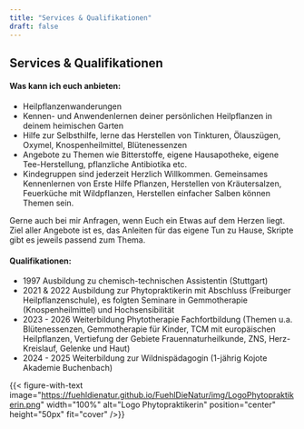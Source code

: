 ```yaml
---
title: "Services & Qualifikationen"
draft: false
---
```

## Services & Qualifikationen

#### Was kann ich euch anbieten:

* Heilpflanzenwanderungen
* Kennen- und Anwendenlernen deiner persönlichen Heilpflanzen in deinem heimischen Garten
* Hilfe zur Selbsthilfe, lerne das Herstellen von Tinkturen, Ölauszügen, Oxymel, Knospenheilmittel, Blütenessenzen
* Angebote zu Themen wie Bitterstoffe, eigene Hausapotheke, eigene Tee-Herstellung, pflanzliche Antibiotika etc.
* Kindegruppen sind jederzeit Herzlich Willkommen. Gemeinsames Kennenlernen von Erste Hilfe Pflanzen, Herstellen von Kräutersalzen, Feuerküche mit Wildpflanzen, Herstellen einfacher Salben können Themen sein.

Gerne auch bei mir Anfragen, wenn Euch ein Etwas auf dem Herzen liegt. Ziel aller Angebote ist es, das Anleiten für das eigene Tun zu Hause, Skripte gibt es jeweils passend zum Thema.

#### Qualifikationen:

* 1997 Ausbildung zu chemisch-technischen Assistentin (Stuttgart)
* 2021 & 2022 Ausbildung zur Phytopraktikerin mit Abschluss (Freiburger Heilpflanzenschule), es folgten Seminare in Gemmotherapie (Knospenheilmittel) und Hochsensibilität
* 2023 - 2026 Weiterbildung Phytotherapie Fachfortbildung (Themen u.a. Blütenessenzen, Gemmotherapie für Kinder, TCM mit europäischen Heilpflanzen, Vertiefung der Gebiete Frauennaturheilkunde, ZNS, Herz-Kreislauf, Gelenke und Haut)
* 2024 - 2025 Weiterbildung zur Wildnispädagogin (1-jährig Kojote Akademie Buchenbach)

{{< figure-with-text image="https://fuehldienatur.github.io/FuehlDieNatur/img/LogoPhytopraktikerin.png" width="100%" alt="Logo Phytopraktikerin" position="center" height="50px" fit="cover" />}}



